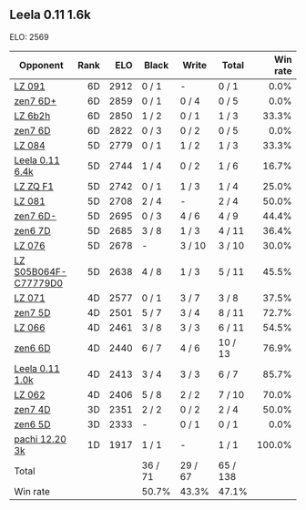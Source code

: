 ## Leela 0.11 1.6k ##

ELO: 2569

Opponent | Rank | ELO | Black | Write | Total | Win rate
---------|-----:|----:|-------|-------|-------|-------:
[LZ 091](LZ%20091.md) | 6D | 2912 | 0 / 1 | - | 0 / 1 | 0.0%
[zen7 6D+](zen7%206D+.md) | 6D | 2859 | 0 / 1 | 0 / 4 | 0 / 5 | 0.0%
[LZ 6b2h](LZ%206b2h.md) | 6D | 2850 | 1 / 2 | 0 / 1 | 1 / 3 | 33.3%
[zen7 6D](zen7%206D.md) | 6D | 2822 | 0 / 3 | 0 / 2 | 0 / 5 | 0.0%
[LZ 084](LZ%20084.md) | 5D | 2779 | 0 / 1 | 1 / 2 | 1 / 3 | 33.3%
[Leela 0.11 6.4k](Leela%200.11%206.4k.md) | 5D | 2744 | 1 / 4 | 0 / 2 | 1 / 6 | 16.7%
[LZ ZQ F1](LZ%20ZQ%20F1.md) | 5D | 2742 | 0 / 1 | 1 / 3 | 1 / 4 | 25.0%
[LZ 081](LZ%20081.md) | 5D | 2708 | 2 / 4 | - | 2 / 4 | 50.0%
[zen7 6D-](zen7%206D-.md) | 5D | 2695 | 0 / 3 | 4 / 6 | 4 / 9 | 44.4%
[zen6 7D](zen6%207D.md) | 5D | 2685 | 3 / 8 | 1 / 3 | 4 / 11 | 36.4%
[LZ 076](LZ%20076.md) | 5D | 2678 | - | 3 / 10 | 3 / 10 | 30.0%
[LZ S05B064F-C77779D0](LZ%20S05B064F-C77779D0.md) | 5D | 2638 | 4 / 8 | 1 / 3 | 5 / 11 | 45.5%
[LZ 071](LZ%20071.md) | 4D | 2577 | 0 / 1 | 3 / 7 | 3 / 8 | 37.5%
[zen7 5D](zen7%205D.md) | 4D | 2501 | 5 / 7 | 3 / 4 | 8 / 11 | 72.7%
[LZ 066](LZ%20066.md) | 4D | 2461 | 3 / 8 | 3 / 3 | 6 / 11 | 54.5%
[zen6 6D](zen6%206D.md) | 4D | 2440 | 6 / 7 | 4 / 6 | 10 / 13 | 76.9%
[Leela 0.11 1.0k](Leela%200.11%201.0k.md) | 4D | 2413 | 3 / 4 | 3 / 3 | 6 / 7 | 85.7%
[LZ 062](LZ%20062.md) | 4D | 2406 | 5 / 8 | 2 / 2 | 7 / 10 | 70.0%
[zen7 4D](zen7%204D.md) | 3D | 2351 | 2 / 2 | 0 / 2 | 2 / 4 | 50.0%
[zen6 5D](zen6%205D.md) | 3D | 2333 | - | 0 / 1 | 0 / 1 | 0.0%
[pachi 12.20 3k](pachi%2012.20%203k.md) | 1D | 1917 | 1 / 1 | - | 1 / 1 | 100.0%
Total | | | 36 / 71 | 29 / 67 | 65 / 138 | 
Win rate| | | 50.7% | 43.3% | 47.1% | 
